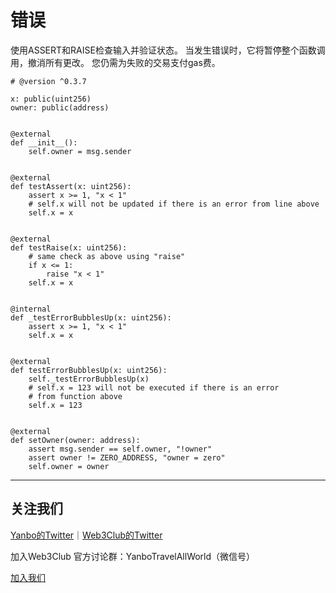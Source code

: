 # 错误
使用ASSERT和RAISE检查输入并验证状态。
当发生错误时，它将暂停整个函数调用，撤消所有更改。
您仍需为失败的交易支付gas费。

```
# @version ^0.3.7

x: public(uint256)
owner: public(address)


@external
def __init__():
    self.owner = msg.sender


@external
def testAssert(x: uint256):
    assert x >= 1, "x < 1"
    # self.x will not be updated if there is an error from line above
    self.x = x


@external
def testRaise(x: uint256):
    # same check as above using "raise"
    if x <= 1:
        raise "x < 1"
    self.x = x


@internal
def _testErrorBubblesUp(x: uint256):
    assert x >= 1, "x < 1"
    self.x = x


@external
def testErrorBubblesUp(x: uint256):
    self._testErrorBubblesUp(x)
    # self.x = 123 will not be executed if there is an error
    # from function above
    self.x = 123


@external
def setOwner(owner: address):
    assert msg.sender == self.owner, "!owner"
    assert owner != ZERO_ADDRESS, "owner = zero"
    self.owner = owner
```


---
## 关注我们
[Yanbo的Twitter](https://twitter.com/YanboOfficial)｜[Web3Club的Twitter](https://twitter.com/Web3ClubCN)

加入Web3Club 官方讨论群：YanboTravelAllWorld（微信号）

[加入我们](https://github.com/Web3-Club/Intro./blob/main/Join%20club.md)